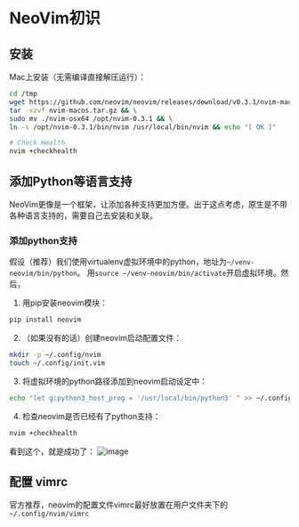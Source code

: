# NeoVim初识


## 安装

Mac上安装（无需编译直接解压运行）：
```sh
cd /tmp
wget https://github.com/neovim/neovim/releases/download/v0.3.1/nvim-macos.tar.gz && \
tar -xzvf nvim-macos.tar.gz && \
sudo mv ./nvim-osx64 /opt/nvim-0.3.1 && \
ln -s /opt/nvim-0.3.1/bin/nvim /usr/local/bin/nvim && echo "[ OK ]"

# Check Health
nvim +checkhealth
```

## 添加Python等语言支持

NeoVim更像是一个框架，让添加各种支持更加方便。出于这点考虑，原生是不带各种语言支持的，需要自己去安装和关联。

### 添加python支持
假设（推荐）我们使用virtualenv虚拟环境中的python，地址为`~/venv-neovim/bin/python`。
用`source ~/venv-neovim/bin/activate`开启虚拟环境。然后，

1. 用pip安装neovim模块：
```sh
pip install neovim
```

2. （如果没有的话）创建neovim启动配置文件：
```sh
mkdir -p ~/.config/nvim
touch ~/.config/init.vim
```

3. 将虚拟环境的python路径添加到neovim启动设定中：
```sh
echo "let g:python3_host_prog = '/usr/local/bin/python3' " >> ~/.config/nvim/init.vim
```

4. 检查neovim是否已经有了python支持：
```sh
nvim +checkhealth
```

看到这个，就是成功了：
![image](https://user-images.githubusercontent.com/14041622/49441164-acf18d00-f800-11e8-9b0b-122820b99018.png)


## 配置 vimrc

官方推荐，neovim的配置文件vimrc最好放置在用户文件夹下的`~/.config/nvim/vimrc`
